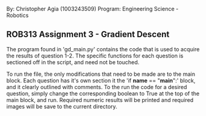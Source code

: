 By: Christopher Agia (1003243509)
Program: Engineering Science - Robotics

ROB313 Assignment 3 - Gradient Descent
-----------------------------------------------

The program found in 'gd_main.py' contains the code that is used to acquire the results of question 1-2. The specific
functions for each question is sectioned off in the script, and need not be touched. 

To run the file, the only modifications that need to be made are to the main block. Each question has it's own section
it the 'if __name__ == "__main__":' block, and it clearly outlined with comments. To the run the code for a desired
question, simply change the corresponding boolean to True at the top of the main block, and run. Required numeric 
results will be printed and required images will be save to the current directory.
